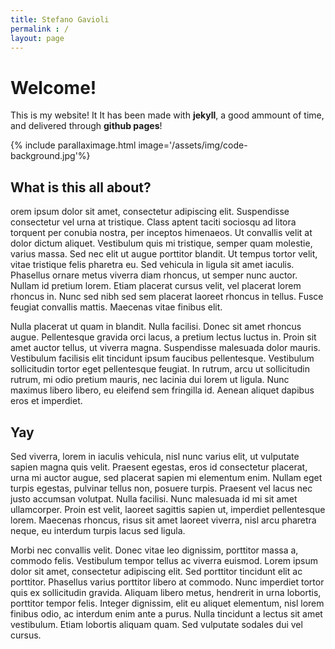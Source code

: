 ```yaml
---
title: Stefano Gavioli
permalink : /
layout: page
---
```

# Welcome!

This is my website! It It has been made with **jekyll**, a good ammount of time, and delivered through **github pages**! 

{% include parallaximage.html image='/assets/img/code-background.jpg'%}

## What is this all about?
orem ipsum dolor sit amet, consectetur adipiscing elit. Suspendisse consectetur vel urna at tristique. Class aptent taciti sociosqu ad litora torquent per conubia nostra, per inceptos himenaeos. Ut convallis velit at dolor dictum aliquet. Vestibulum quis mi tristique, semper quam molestie, varius massa. Sed nec elit ut augue porttitor blandit. Ut tempus tortor velit, vitae tristique felis pharetra eu. Sed vehicula in ligula sit amet iaculis. Phasellus ornare metus viverra diam rhoncus, ut semper nunc auctor. Nullam id pretium lorem. Etiam placerat cursus velit, vel placerat lorem rhoncus in. Nunc sed nibh sed sem placerat laoreet rhoncus in tellus. Fusce feugiat convallis mattis. Maecenas vitae finibus elit.

Nulla placerat ut quam in blandit. Nulla facilisi. Donec sit amet rhoncus augue. Pellentesque gravida orci lacus, a pretium lectus luctus in. Proin sit amet auctor tellus, ut viverra magna. Suspendisse malesuada dolor mauris. Vestibulum facilisis elit tincidunt ipsum faucibus pellentesque. Vestibulum sollicitudin tortor eget pellentesque feugiat. In rutrum, arcu ut sollicitudin rutrum, mi odio pretium mauris, nec lacinia dui lorem ut ligula. Nunc maximus libero libero, eu eleifend sem fringilla id. Aenean aliquet dapibus eros et imperdiet.
## Yay

Sed viverra, lorem in iaculis vehicula, nisl nunc varius elit, ut vulputate sapien magna quis velit. Praesent egestas, eros id consectetur placerat, urna mi auctor augue, sed placerat sapien mi elementum enim. Nullam eget turpis egestas, pulvinar tellus non, posuere turpis. Praesent vel lacus nec justo accumsan volutpat. Nulla facilisi. Nunc malesuada id mi sit amet ullamcorper. Proin est velit, laoreet sagittis sapien ut, imperdiet pellentesque lorem. Maecenas rhoncus, risus sit amet laoreet viverra, nisl arcu pharetra neque, eu interdum turpis lacus sed ligula.

Morbi nec convallis velit. Donec vitae leo dignissim, porttitor massa a, commodo felis. Vestibulum tempor tellus ac viverra euismod. Lorem ipsum dolor sit amet, consectetur adipiscing elit. Sed porttitor tincidunt elit ac porttitor. Phasellus varius porttitor libero at commodo. Nunc imperdiet tortor quis ex sollicitudin gravida. Aliquam libero metus, hendrerit in urna lobortis, porttitor tempor felis. Integer dignissim, elit eu aliquet elementum, nisl lorem finibus odio, ac interdum enim ante a purus. Nulla tincidunt a lectus sit amet vestibulum. Etiam lobortis aliquam quam. Sed vulputate sodales dui vel cursus.
